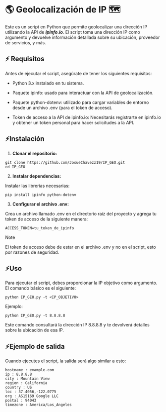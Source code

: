 # 🌎 Geolocalización de IP 🗺️
Este es un script en Python que permite geolocalizar una dirección IP utilizando la API de ***ipinfo.io***. El script toma una dirección IP como argumento y devuelve información detallada sobre su ubicación, proveedor de servicios, y más.

## ⚡ Requisitos
Antes de ejecutar el script, asegúrate de tener los siguientes requisitos:

* Python 3.x instalado en tu sistema.

* Paquete ipinfo: usado para interactuar con la API de geolocalización.

* Paquete python-dotenv: utilizado para cargar variables de entorno desde un archivo .env (para el token de acceso).

* Token de acceso a la API de ipinfo.io: Necesitarás registrarte en ipinfo.io y obtener un token personal para hacer solicitudes a la API.

## ⚡Instalación
1. **Clonar el repositorio:**
```
git clone https://github.com/JosueChavezz19/IP_GEO.git
cd IP_GEO
```

2. **Instalar dependencias:**

Instalar las librerías necesarias:
```
pip install ipinfo python-dotenv
```
3. **Configurar el archivo .env:**

Crea un archivo llamado .env en el directorio raíz del proyecto y agrega tu token de acceso de la siguiente manera:
```
ACCESS_TOKEN=tu_token_de_ipinfo
```
> [!NOTE]
>
> El token de acceso debe de estar en el archivo .env y no en el script, esto por razones de seguridad.

## ⚡Uso
Para ejecutar el script, debes proporcionar la IP objetivo como argumento. El comando básico es el siguiente:

```
python IP_GEO.py -t <IP_OBJETIVO>
```
Ejemplo:
```
python IP_GEO.py -t 8.8.8.8
```
Este comando consultará la dirección IP 8.8.8.8 y te devolverá detalles sobre la ubicación de esa IP.

## ⚡Ejemplo de salida
Cuando ejecutes el script, la salida será algo similar a esto:

```
hostname : example.com
ip : 8.8.8.8
city : Mountain View
region : California
country : US
loc : 37.4056,-122.0775
org : AS15169 Google LLC
postal : 94043
timezone : America/Los_Angeles
```
